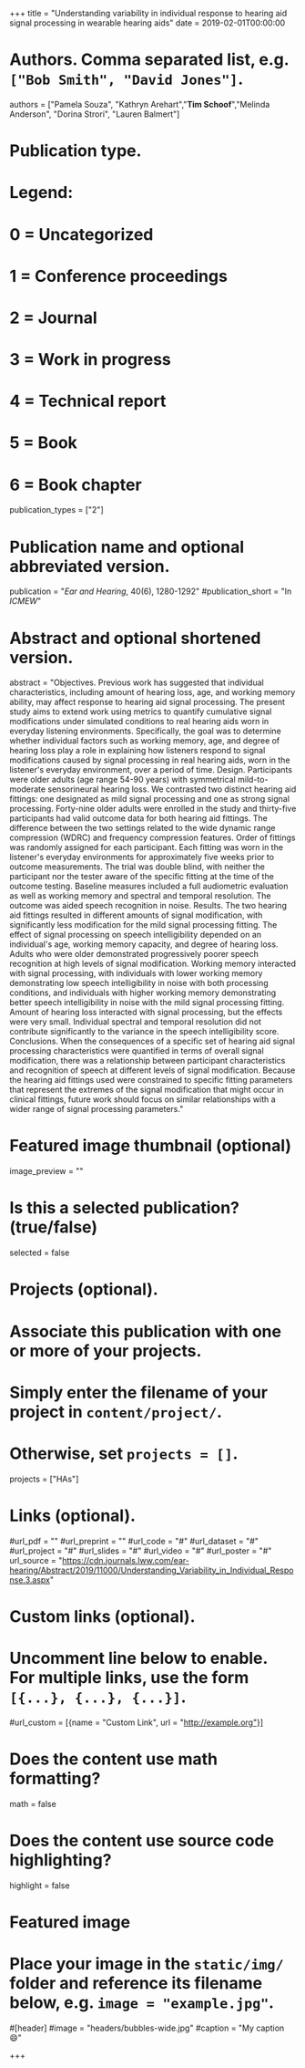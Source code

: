 +++
title = "Understanding variability in individual response to hearing aid signal processing in wearable hearing aids"
date = 2019-02-01T00:00:00

# Authors. Comma separated list, e.g. `["Bob Smith", "David Jones"]`.
authors = ["Pamela Souza", "Kathryn Arehart","**Tim Schoof**","Melinda Anderson", "Dorina Strori", "Lauren Balmert"]

# Publication type.
# Legend:
# 0 = Uncategorized
# 1 = Conference proceedings
# 2 = Journal
# 3 = Work in progress
# 4 = Technical report
# 5 = Book
# 6 = Book chapter
publication_types = ["2"]

# Publication name and optional abbreviated version.
publication = "*Ear and Hearing*, 40(6), 1280-1292"
#publication_short = "In *ICMEW*"

# Abstract and optional shortened version.
abstract = "Objectives. Previous work has suggested that individual characteristics, including amount of hearing loss, age, and working memory ability, may affect response to hearing aid signal processing.  The present study aims to extend work using metrics to quantify cumulative signal modifications under simulated conditions to real hearing aids worn in everyday listening environments.  Specifically, the goal was to determine whether individual factors such as working memory, age, and degree of hearing loss play a role in explaining how listeners respond to signal modifications caused by signal processing in real hearing aids, worn in the listener's everyday environment, over a period of time. Design. Participants were older adults (age range 54-90 years) with symmetrical mild-to-moderate sensorineural hearing loss.  We contrasted two distinct hearing aid fittings: one designated as mild signal processing and one as strong signal processing.  Forty-nine older adults were enrolled in the study and thirty-five participants had valid outcome data for both hearing aid fittings. The difference between the two settings related to the wide dynamic range compression (WDRC) and frequency compression features. Order of fittings was randomly assigned for each participant.  Each fitting was worn in the listener's everyday environments for approximately five weeks prior to outcome measurements. The trial was double blind, with neither the participant nor the tester aware of the specific fitting at the time of the outcome testing. Baseline measures included a full audiometric evaluation as well as working memory and spectral and temporal resolution.  The outcome was aided speech recognition in noise. Results. The two hearing aid fittings resulted in different amounts of signal modification, with significantly less modification for the mild signal processing fitting.  The effect of signal processing on speech intelligibility depended on an individual's age, working memory capacity, and degree of hearing loss. Adults who were older demonstrated progressively poorer speech recognition at high levels of signal modification.  Working memory interacted with signal processing, with individuals with lower working memory demonstrating low speech intelligibility in noise with both processing conditions, and individuals with higher working memory demonstrating better speech intelligibility in noise with the mild signal processing fitting.  Amount of hearing loss interacted with signal processing, but the effects were very small.  Individual spectral and temporal resolution did not contribute significantly to the variance in the speech intelligibility score. Conclusions. When the consequences of a specific set of hearing aid signal processing characteristics were quantified in terms of overall signal modification, there was a relationship between participant characteristics and recognition of speech at different levels of signal modification.  Because the hearing aid fittings used were constrained to specific fitting parameters that represent the extremes of the signal modification that might occur in clinical fittings, future work should focus on similar relationships with a wider range of signal processing parameters."

# Featured image thumbnail (optional)
image_preview = ""

# Is this a selected publication? (true/false)
selected = false

# Projects (optional).
#   Associate this publication with one or more of your projects.
#   Simply enter the filename of your project in `content/project/`.
#   Otherwise, set `projects = []`.
projects = ["HAs"]

# Links (optional).
#url_pdf = ""
#url_preprint = ""
#url_code = "#"
#url_dataset = "#"
#url_project = "#"
#url_slides = "#"
#url_video = "#"
#url_poster = "#"
url_source = "https://cdn.journals.lww.com/ear-hearing/Abstract/2019/11000/Understanding_Variability_in_Individual_Response.3.aspx"

# Custom links (optional).
#   Uncomment line below to enable. For multiple links, use the form `[{...}, {...}, {...}]`.
#url_custom = [{name = "Custom Link", url = "http://example.org"}]

# Does the content use math formatting?
math = false

# Does the content use source code highlighting?
highlight = false

# Featured image
# Place your image in the `static/img/` folder and reference its filename below, e.g. `image = "example.jpg"`.
#[header]
#image = "headers/bubbles-wide.jpg"
#caption = "My caption :smile:"

+++
